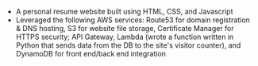 * A personal resume website built using HTML, CSS, and Javascript
* Leveraged the following AWS services: Route53 for domain registration & DNS hosting, S3 for website file storage, Certificate Manager for HTTPS security; API Gateway, Lambda (wrote a function written in Python that sends data from the DB to the site's visitor counter), and DynamoDB for front end/back end integration
